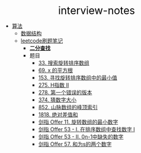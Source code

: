 <center><a href="#" target="_Self" style="font-size:28px;text-decoration:none;color:#000000;">interview-notes</a></center>

* [算法](算法/)
  * [数据结构](算法/数据结构/)
  * [leetcode刷题笔记](算法/leetcode/)
    * [**二分查找**](算法/leetcode/binsearch/)
    * 题目
      * [33. 搜索旋转排序数组](算法/leetcode/binsearch/33.搜索旋转排序数组)
      * [69. x 的平方根](算法/leetcode/binsearch/69.x的平方根)
      * [153. 寻找旋转排序数组中的最小值](算法/leetcode/binsearch/153.寻找旋转排序数组中的最小值)
      * [275. H指数 II](算法/leetcode/binsearch/275.%20H%20指数%20II)
      * [278. 第一个错误的版本](算法/leetcode/binsearch/278.%20第一个错误的版本)
      * [374. 猜数字大小](算法/leetcode/binsearch/374.%20猜数字大小)
      * [852. 山脉数组的峰顶索引](算法/leetcode/binsearch/852.%20山脉数组的峰顶索引)
      * [1818. 绝对差值和](算法/leetcode/binsearch/1818.%20绝对差值和)
      * [剑指 Offer 11. 旋转数组的最小数字](算法/leetcode/binsearch/剑指%20Offer%2011.%20旋转数组的最小数字)
      * [剑指 Offer 53 - I. 在排序数组中查找数字 I](算法/leetcode/binsearch/剑指Offer53-I.在排序数组中查找数字I)
      * [剑指 Offer 53 - II. 0n-1中缺失的数字](算法/leetcode/binsearch/剑指%20Offer%2053%20-%20II.%200n-1中缺失的数字)
      * [剑指 Offer 57. 和为s的两个数字](算法/leetcode/binsearch/剑指%20Offer%2057.%20和为s的两个数字)

